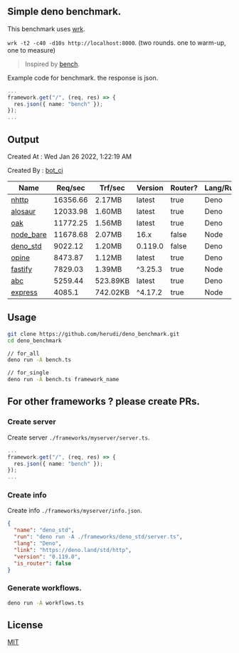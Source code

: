 ## Simple deno benchmark.
This benchmark uses [wrk](https://github.com/wg/wrk).

`wrk -t2 -c40 -d10s http://localhost:8000`. (two rounds. one to warm-up, one to measure)

> Inspired by [bench](https://github.com/denosaurs/bench).

Example code for benchmark. the response is json.
```ts
...
framework.get("/", (req, res) => {
  res.json({ name: "bench" });
});
...
```

## Output
Created At : Wed Jan 26 2022, 1:22:19 AM

Created By : [bot_ci](https://github.com/herudi/deno_benchmarks/commits?author=github-actions%5Bbot%5D)

|Name|Req/sec|Trf/sec|Version|Router?|Lang/Runtime|
|----|----|----|----|----|----|
|[nhttp](https://github.com/nhttp/nhttp)|16356.66|2.17MB|latest|true|Deno|
|[alosaur](https://github.com/alosaur/alosaur)|12033.98|1.60MB|latest|true|Deno|
|[oak](https://github.com/oakserver/oak)|11772.25|1.56MB|latest|true|Deno|
|[node_bare](https://nodejs.org)|11678.68|2.07MB|16.x|false|Node|
|[deno_std](https://deno.land/std/http)|9022.12|1.20MB|0.119.0|false|Deno|
|[opine](https://github.com/cmorten/opine)|8473.87|1.12MB|latest|true|Deno|
|[fastify](https://github.com/fastify/fastify)|7829.03|1.39MB|^3.25.3|true|Node|
|[abc](https://deno.land/x/abc)|5259.44|523.89KB|latest|true|Deno|
|[express](https://github.com/expressjs/express)|4085.1|742.02KB|^4.17.2|true|Node|


## Usage
```bash
git clone https://github.com/herudi/deno_benchmark.git
cd deno_benchmark

// for_all
deno run -A bench.ts

// for_single
deno run -A bench.ts framework_name
```
## For other frameworks ? please create PRs.
### Create server
Create server `./frameworks/myserver/server.ts`.
```ts
...
framework.get("/", (req, res) => {
  res.json({ name: "bench" });
});
...
```
### Create info
Create info `./frameworks/myserver/info.json`.
```json
{
  "name": "deno_std",
  "run": "deno run -A ./frameworks/deno_std/server.ts",
  "lang": "Deno",
  "link": "https://deno.land/std/http",
  "version": "0.119.0",
  "is_router": false
}
```
### Generate workflows.
```bash
deno run -A workflows.ts
```
## License

[MIT](LICENSE)

